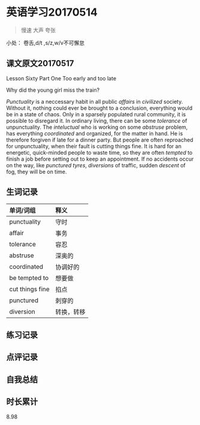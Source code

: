 # 英语学习20170514

> 慢速 大声 夸张

小处： 卷舌,d/t ,s/z,w/v不可懈怠

## 课文原文20170517

Lesson Sixty  Part One  Too early and too late

Why did the young girl miss the train?

_Punctuality_ is a neccessary habit in all public _affairs_ in _civilized_ society.
Without it, nothing could ever be brought to a conclusion, everything would be in a state of chaos.
Only in a sparsely populated rural community, it is possible to disregard it.
In ordinary living, there can be some _tolerance_ of unpunctuality.
The _inteluctual_ who is working on some _abstruse_ problem, has everything _coordinated_ and organized, for the matter in hand.
He is therefore forgiven if late for a dinner party.
But people are often reproached for unpunctuality, when their fault is cutting things fine.
It is hard for an energetic, quick-minded people to waste time, so they are often _tempted_ to finish a job before setting out to keep an appointment.
If no accidents occur on the way, like _punctured tyres_, _diversions_ of traffic, sudden _descent_ of fog, they will be on time.

## 生词记录
| 单词/词组 | 释义  |
| :-----| :------|
| punctuality | 守时 |
| affair | 事务 |
| tolerance | 容忍 |
| abstruse | 深奥的 |
| coordinated | 协调好的 |
| be tempted to | 想要做 |
| cut things fine | 掐点 |
| punctured | 刺穿的 |
| diversion | 转换，转移 |

## 练习记录

## 点评记录
  

## 自我总结

## 时长累计
8.98
